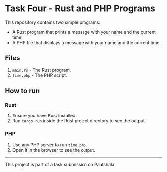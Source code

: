 # Task Four - Rust and PHP Programs

This repository contains two simple programs:

- A Rust program that prints a message with your name and the current time.
- A PHP file that displays a message with your name and the current time.

## Files

1. `main.rs` - The Rust program.
2. `time.php` - The PHP script.

## How to run

### Rust

1. Ensure you have Rust installed.
2. Run `cargo run` inside the Rust project directory to see the output.

### PHP

1. Use any PHP server to run `time.php`.
2. Open it in the browser to see the output.

---

This project is part of a task submission on Paatshala.
